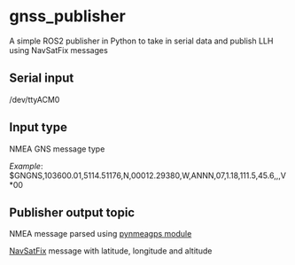 # gnss_publisher
A simple ROS2 publisher in Python to take in serial data and publish LLH using NavSatFix messages

## Serial input
/dev/ttyACM0

## Input type
NMEA GNS message type

*Example*: $GNGNS,103600.01,5114.51176,N,00012.29380,W,ANNN,07,1.18,111.5,45.6,,,V*00

## Publisher output topic
NMEA message parsed using [pynmeagps module](https://pypi.org/project/pynmeagps/)

[NavSatFix](http://docs.ros.org/en/melodic/api/sensor_msgs/html/msg/NavSatFix.html) message with latitude, longitude and altitude
